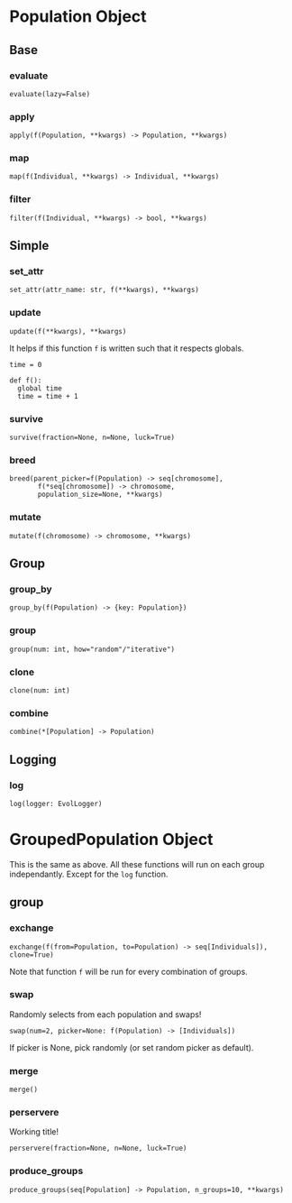 # Population Object

## Base

### evaluate

```
evaluate(lazy=False)
```


### apply

```
apply(f(Population, **kwargs) -> Population, **kwargs)
```


### map

```
map(f(Individual, **kwargs) -> Individual, **kwargs)
```

### filter

```
filter(f(Individual, **kwargs) -> bool, **kwargs)
```

## Simple

### set_attr

```
set_attr(attr_name: str, f(**kwargs), **kwargs)
```

### update

```
update(f(**kwargs), **kwargs)
```

It helps if this function `f` is written such that it respects globals.

```
time = 0

def f():
  global time
  time = time + 1
```

### survive

```
survive(fraction=None, n=None, luck=True)
```

### breed

```
breed(parent_picker=f(Population) -> seq[chromosome],
       f(*seq[chromosome]) -> chromosome,
       population_size=None, **kwargs)
```

### mutate

```
mutate(f(chromosome) -> chromosome, **kwargs)
```

## Group

### group_by

```
group_by(f(Population) -> {key: Population})
```

### group

```
group(num: int, how="random"/"iterative")
```

### clone

```
clone(num: int)
```

### combine

```
combine(*[Population] -> Population)
```

## Logging

### log

```
log(logger: EvolLogger)
```

# GroupedPopulation Object

This is the same as above. All these functions will run on each group independantly. Except for the `log` function.

## group

### exchange

```
exchange(f(from=Population, to=Population) -> seq[Individuals]), clone=True)
```

Note that function `f` will be run for every combination of groups.

### swap

Randomly selects from each population and swaps! 

```
swap(num=2, picker=None: f(Population) -> [Individuals])
```
If picker is None, pick randomly (or set random picker as default).

### merge

```
merge()
```

### perservere

Working title!

```
perservere(fraction=None, n=None, luck=True)
```

### produce_groups

```
produce_groups(seq[Population] -> Population, n_groups=10, **kwargs)
```
